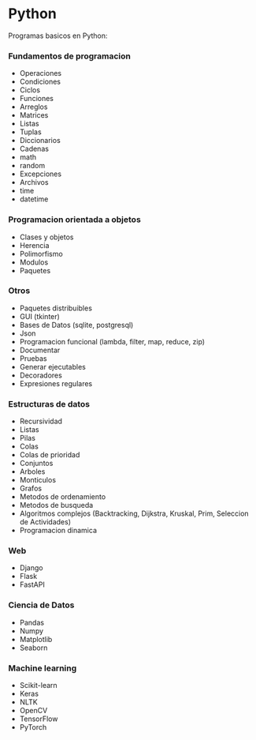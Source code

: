 # Python
Programas basicos en Python:

### Fundamentos de programacion
* Operaciones
* Condiciones
* Ciclos
* Funciones
* Arreglos
* Matrices
* Listas
* Tuplas
* Diccionarios
* Cadenas
* math
* random
* Excepciones
* Archivos
* time
* datetime

### Programacion orientada a objetos
* Clases y objetos
* Herencia
* Polimorfismo
* Modulos
* Paquetes

### Otros
* Paquetes distribuibles
* GUI (tkinter)
* Bases de Datos (sqlite, postgresql)
* Json
* Programacion funcional (lambda, filter, map, reduce, zip)
* Documentar
* Pruebas
* Generar ejecutables
* Decoradores
* Expresiones regulares

### Estructuras de datos
* Recursividad
* Listas
* Pilas
* Colas
* Colas de prioridad
* Conjuntos
* Arboles
* Monticulos
* Grafos
* Metodos de ordenamiento
* Metodos de busqueda
* Algoritmos complejos (Backtracking, Dijkstra, Kruskal, Prim, Seleccion de Actividades)
* Programacion dinamica

### Web
* Django
* Flask
* FastAPI

### Ciencia de Datos
* Pandas
* Numpy
* Matplotlib
* Seaborn

### Machine learning
* Scikit-learn
* Keras
* NLTK
* OpenCV
* TensorFlow
* PyTorch